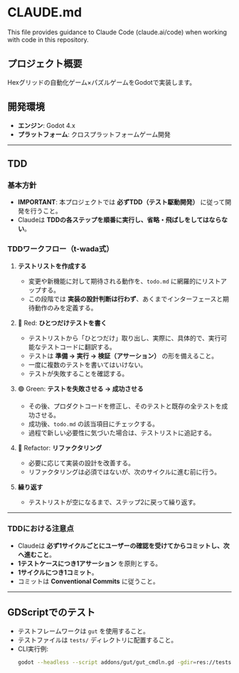 # CLAUDE.md

This file provides guidance to Claude Code (claude.ai/code) when working with code in this repository.

## プロジェクト概要

Hexグリッドの自動化ゲーム×パズルゲームをGodotで実装します。

## 開発環境

- **エンジン**: Godot 4.x  
- **プラットフォーム**: クロスプラットフォームゲーム開発  

---

## TDD

### 基本方針
- **IMPORTANT**: 本プロジェクトでは **必ずTDD（テスト駆動開発）** に従って開発を行うこと。  
- Claudeは **TDDの各ステップを順番に実行し、省略・飛ばしをしてはならない**。  

### TDDワークフロー（t-wada式）

1. **テストリストを作成する**  
   - 変更や新機能に対して期待される動作を、`todo.md` に網羅的にリストアップする。  
   - この段階では **実装の設計判断は行わず**、あくまでインターフェースと期待動作のみを定義する。  

2. 🔴 Red: **ひとつだけテストを書く**  
   - テストリストから「ひとつだけ」取り出し、実際に、具体的で、実行可能なテストコードに翻訳する。  
   - テストは **準備 → 実行 → 検証（アサーション）** の形を備えること。  
   - 一度に複数のテストを書いてはいけない。  
   - テストが失敗することを確認する。  

3. 🟢 Green: **テストを失敗させる → 成功させる**  
   - その後、プロダクトコードを修正し、そのテストと既存の全テストを成功させる。  
   - 成功後、`todo.md` の該当項目にチェックする。  
   - 過程で新しい必要性に気づいた場合は、テストリストに追記する。  

4. 🔵 Refactor: **リファクタリング**  
   - 必要に応じて実装の設計を改善する。  
   - リファクタリングは必須ではないが、次のサイクルに進む前に行う。  

5. **繰り返す**  
   - テストリストが空になるまで、ステップ2に戻って繰り返す。  

---

###  TDDにおける注意点

- Claudeは **必ず1サイクルごとにユーザーの確認を受けてからコミットし、次へ進むこと**。  
- **1テストケースにつき1アサーション** を原則とする。  
- **1サイクルにつき1コミット**。  
- コミットは **Conventional Commits** に従うこと。  

---

## GDScriptでのテスト

- テストフレームワークは `gut` を使用すること。  
- テストファイルは `tests/` ディレクトリに配置すること。  
- CLI実行例:  
  ```bash
  godot --headless --script addons/gut/gut_cmdln.gd -gdir=res://tests/ -gexit
